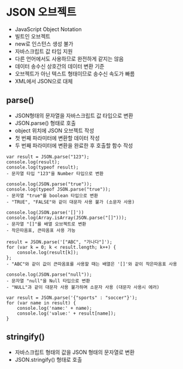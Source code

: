 # JSON 오브젝트

- JavaScript Object Notation
- 빌트인 오브젝트
- new로 인스턴스 생성 불가
- 자바스크립트 값 타입 지원
- 다른 언어에서도 사용하므로 완전하게 같지는 않음
- 데이터 송수신 상호간의 데이터 변환 기준
- 오브젝트가 아닌 텍스트 형태이므로 송수신 속도가 빠름
- XML에서 JSON으로 대체



## parse()

- JSON형태의 문자열을 자바스크립트 값 타입으로 변환
- JSON.parse() 형태로 호출
- object 위치에 JSON 오브젝트 작성
- 첫 번째 파라미터에 변환할 데이터 작성
- 두 번째 파라미터에 변환을 완료한 후 호출할 함수 작성

```
var result = JSON.parse("123");
console.log(result);
console.log(typeof result);
- 문자열 타입 "123"을 Number 타입으로 변환

console.log(JSON.parse("true"));
console.log(typeof JSON.parse("true"));
- 문자열 "true"를 boolean 타입으로 변환
- "TRUE", "FALSE"와 같이 대문자 사용 불가 (소문자 사용)

console.log(JSON.parse('[]'))
console.log(Array.isArray(JSON.parse("[]")));
- 문자열 "[]"를 배열 오브젝트로 변환
- 작은따옴표, 큰따옴표 사용 가능

result = JSON.parse('["ABC", "가나다"]');
for (var k = 0; k < result.length; k++) {
    console.log(result[k]);
};
- "ABC"와 같이 값이 큰따옴표를 사용할 때는 배열은 '[]'와 같이 작은따옴표 사용

console.log(JSON.parse("null"));
- 문자열 "null"을 Null 타입으로 변환
- "NULL"과 같이 대문자 사용 불가하며 소문자 사용 (대문자 사용시 에러)

var result = JSON.parse('{"sports" : "soccer"}');
for (var name in result) {
    console.log('name:' + name);
    console.log('value:' + result[name]);
}
```



## stringify()

- 자바스크립트 형태의 값을 JSON 형태의 문자열로 변환
- JSON.stringify() 형태로 호출